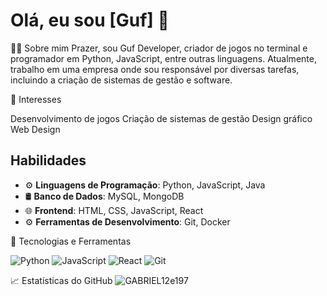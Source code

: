 
# Olá, eu sou [Guf] 👋
👨‍💻 Sobre mim
Prazer, sou Guf Developer, criador de jogos no terminal e programador em Python, JavaScript, entre outras linguagens. Atualmente, trabalho em uma empresa onde sou responsável por diversas tarefas, incluindo a criação de sistemas de gestão e software.

🌱 Interesses

Desenvolvimento de jogos
Criação de sistemas de gestão
Design gráfico
Web Design

## Habilidades
- ⚙️ **Linguagens de Programação**: Python, JavaScript, Java
- 🛢️ **Banco de Dados**: MySQL, MongoDB
- 🌐 **Frontend**: HTML, CSS, JavaScript, React
- ⚙️ **Ferramentas de Desenvolvimento**: Git, Docker

🔭 Tecnologias e Ferramentas

![Python](https://img.shields.io/badge/-Python-black?style=flat&logo=python)
![JavaScript](https://img.shields.io/badge/-JavaScript-black?style=flat&logo=javascript)
![React](https://img.shields.io/badge/-React-black?style=flat&logo=react)
![Git](https://img.shields.io/badge/-Git-black?style=flat&logo=git)

📈 Estatísticas do GitHub
![GABRIEL12e197](https://github-readme-stats.vercel.app/api?username=seunomedeusuario&show_icons=true&theme=tokyonight)
